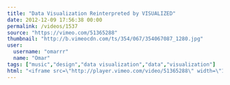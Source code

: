 ```yaml
---
title: "Data Visualization Reinterpreted by VISUALIZED"
date: 2012-12-09 17:56:38 00:00
permalink: /videos/1537
source: "https://vimeo.com/51365288"
thumbnail: "http://b.vimeocdn.com/ts/354/067/354067087_1280.jpg"
user:
  username: "omarrr"
  name: "Omar"
tags: ["music","design","data visualization","data","visualization"]
html: "<iframe src=\"http://player.vimeo.com/video/51365288\" width=\"1920\" height=\"1080\" frameborder=\"0\" webkitAllowFullScreen mozallowfullscreen allowFullScreen></iframe>"
---
```


